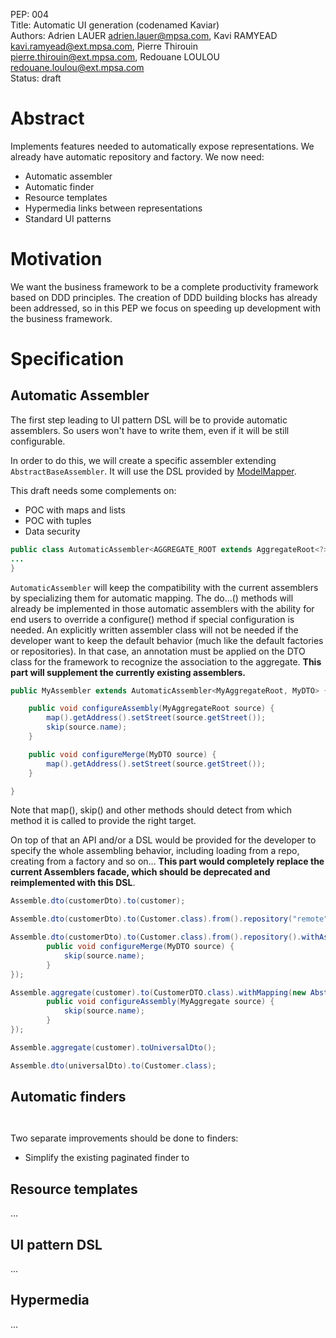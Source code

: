 
PEP: 004  
Title: Automatic UI generation (codenamed Kaviar)  
Authors: Adrien LAUER <adrien.lauer@mpsa.com>, Kavi RAMYEAD <kavi.ramyead@ext.mpsa.com>, 
Pierre Thirouin <pierre.thirouin@ext.mpsa.com>, Redouane LOULOU <redouane.loulou@ext.mpsa.com>  
Status: draft  

# Abstract

Implements features needed to automatically expose representations. We already have automatic repository and factory. We now need:
- Automatic assembler
- Automatic finder
- Resource templates
- Hypermedia links between representations
- Standard UI patterns

# Motivation

We want the business framework to be a complete productivity framework based on DDD principles. The creation of DDD building blocks has already been addressed, so in this PEP we focus on speeding up development with the business framework.

# Specification


## Automatic Assembler

The first step leading to UI pattern DSL will be to provide automatic assemblers. So users won't have to write them, even if it will be still configurable.

In order to do this, we will create a specific assembler extending `AbstractBaseAssembler`. It will use the DSL provided by [ModelMapper](http://modelmapper.org/).

This draft needs some complements on:

* POC with maps and lists
* POC with tuples
* Data security

```java
public class AutomaticAssembler<AGGREGATE_ROOT extends AggregateRoot<?>, DTO extends Object> extends AbstractBaseAssembler<AGGREGATE_ROOT, DTO>{
...
}
```

`AutomaticAssembler` will keep the compatibility with the current assemblers by specializing them for automatic mapping. The do...() methods will already be implemented in those automatic assemblers with the ability for end users to override a configure() method if special configuration is needed. An explicitly written assembler class will not be needed if the developer want to keep the default behavior (much like the default factories or repositories). In that case, an annotation must be applied on the DTO class for the framework to recognize the association to the aggregate. **This part will supplement the currently existing assemblers.**

```java
public MyAssembler extends AutomaticAssembler<MyAggregateRoot, MyDTO> {

    public void configureAssembly(MyAggregateRoot source) {
        map().getAddress().setStreet(source.getStreet());
        skip(source.name);
    }

    public void configureMerge(MyDTO source) {
        map().getAddress().setStreet(source.getStreet());
    }

}
```

Note that map(), skip() and other methods should detect from which method it is called to provide the right target.

On top of that an API and/or a DSL would be provided for the developer to specify the whole assembling behavior, including loading from a repo, creating from a factory and so on... **This part would completely replace the current Assemblers facade, which should be deprecated and reimplemented with this DSL**.

```java
Assemble.dto(customerDto).to(customer);

Assemble.dto(customerDto).to(Customer.class).from().repository("remote").or().repository("local").or().factory();

Assemble.dto(customerDto).to(Customer.class).from().repository().withAssembler(new AbstractMapping() {
        public void configureMerge(MyDTO source) {
            skip(source.name);
        }
});

Assemble.aggregate(customer).to(CustomerDTO.class).withMapping(new AbstractMapping() {
        public void configureAssembly(MyAggregate source) {
            skip(source.name);
        }
});

Assemble.aggregate(customer).toUniversalDto();

Assemble.dto(universalDto).to(Customer.class);
```    

## Automatic finders

```


```


Two separate improvements should be done to finders:

* Simplify the existing paginated finder to 


## Resource templates

...

## UI pattern DSL

...

## Hypermedia

...

 
